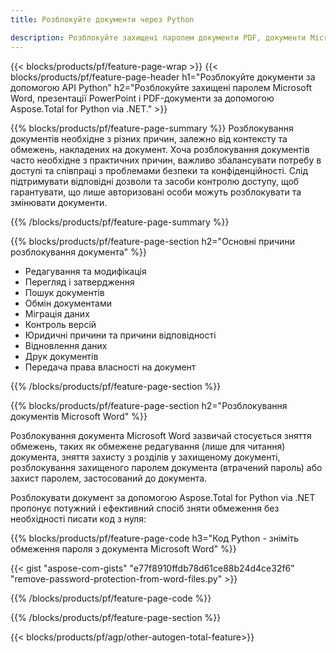 ```yaml
---
title: Розблокуйте документи через Python  

description: Розблокуйте захищені паролем документи PDF, документи Microsoft Word і файли презентацій PowerPoint за допомогою програми Python.
---
```


{{< blocks/products/pf/feature-page-wrap >}}
{{< blocks/products/pf/feature-page-header h1="Розблокуйте документи за допомогою API Python" h2="Розблокуйте захищені паролем Microsoft Word, презентації PowerPoint і PDF-документи за допомогою Aspose.Total for Python via .NET." >}}

{{% blocks/products/pf/feature-page-summary %}}
Розблокування документів необхідне з різних причин, залежно від контексту та обмежень, накладених на документ.  Хоча розблокування документів часто необхідне з практичних причин, важливо збалансувати потребу в доступі та співпраці з проблемами безпеки та конфіденційності.  Слід підтримувати відповідні дозволи та засоби контролю доступу, щоб гарантувати, що лише авторизовані особи можуть розблокувати та змінювати документи.

{{% /blocks/products/pf/feature-page-summary  %}}

{{% blocks/products/pf/feature-page-section  h2="Основні причини розблокування документа" %}}

- Редагування та модифікація  
- Перегляд і затвердження  
- Пошук документів  
- Обмін документами  
- Міграція даних  
- Контроль версій  
- Юридичні причини та причини відповідності  
- Відновлення даних  
- Друк документів  
- Передача права власності на документ

{{% /blocks/products/pf/feature-page-section %}}

{{% blocks/products/pf/feature-page-section  h2="Розблокування документів Microsoft Word" %}}

Розблокування документа Microsoft Word зазвичай стосується зняття обмежень, таких як обмежене редагування (лише для читання) документа, зняття захисту з розділів у захищеному документі, розблокування захищеного паролем документа (втрачений пароль) або захист паролем, застосований до документа.    <br />

Розблокувати документ за допомогою Aspose.Total for Python via .NET пропонує потужний і ефективний спосіб зняти обмеження без необхідності писати код з нуля:

{{% blocks/products/pf/feature-page-code h3="Код Python - зніміть обмеження пароля з документа Microsoft Word" %}}

{{< gist "aspose-com-gists" "e77f8910ffdb78d61ce88b24d4ce32f6" "remove-password-protection-from-word-files.py" >}}

{{% /blocks/products/pf/feature-page-code  %}}

{{% /blocks/products/pf/feature-page-section %}}

{{< blocks/products/pf/agp/other-autogen-total-feature>}}
